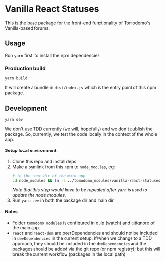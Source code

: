 # Vanilla React Statuses

This is the base package for the front-end functionality of Tomodomo's
Vanilla-based forums.

## Usage
Run `yarn` first, to install the npm dependencies.

### Production build
```
yarn build
```
It will create a bundle in `dist/index.js` which is the entry point of this npm package.

## Development
```
yarn dev
```
We don't use TDD currently (we will, hopefully) and we don't publish the package.
So, currently, we test the code locally in the context of the whole app.

#### Setup local environment
1. Clone this repo and install deps
1. Make a symlink from this npm to `node_modules`, eg:
    ```bash
    # in the root dir of the main app
    cd node_modules && ln -s ../tomodomo_modules/vanilla-react-statuses vanilla-react-statuses
    ```
    _Note that this step would have to be repeated after `yarn` is used to update the node modules._
1. Run `yarn dev` in both the package dir and main dir

#### Notes
* Folder `tomodomo_modules` is configured in gulp (watch) and gitignore of the main app.
* `react` and `react-dom` are peerDependencies and should not be included in `devDependencies`
in the current setup.
If/when we change to a TDD approach, they should be included in the `devDependencies`
and the packages should be added via the git repo (or npm registry);
but this will break the current workflow (packages in the local path)

